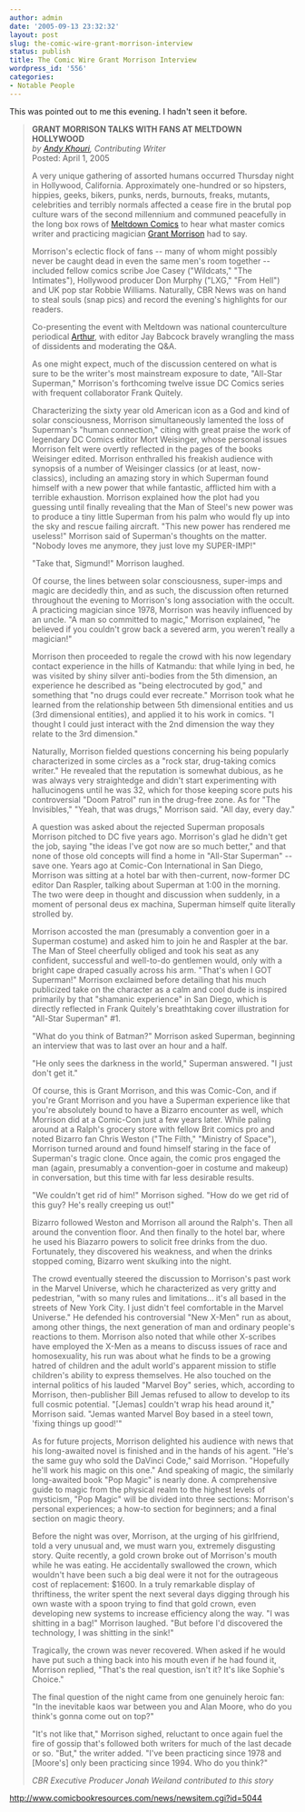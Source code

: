 ```yaml
---
author: admin
date: '2005-09-13 23:32:32'
layout: post
slug: the-comic-wire-grant-morrison-interview
status: publish
title: The Comic Wire Grant Morrison Interview
wordpress_id: '556'
categories:
- Notable People
---
```

<p>This was pointed out to me this evening. I hadn't seen it before.</p>
<blockquote> 	
<p><strong>GRANT MORRISON TALKS WITH FANS AT MELTDOWN HOLLYWOOD</strong> <br /> 	<em>by <a href="mailto:andy@comicbookresources.com">Andy Khouri</a>,  	Contributing Writer</em> <br /> 	Posted: April 1, 2005 </p><p>	A very unique gathering of assorted humans occurred Thursday night in  	Hollywood, California. Approximately one-hundred or so hipsters, hippies,  	geeks, bikers, punks, nerds, burnouts, freaks, mutants, celebrities and  	terribly normals affected a cease fire in the brutal pop culture wars of the  	second millennium and communed peacefully in the long box rows of 	<a target="_blank" href="http://www.meltcomics.com/">Meltdown Comics</a> to  	hear what master comics writer and practicing magician 	<a target="_blank" href="http://www.grant-morrison.com/">Grant Morrison</a>  	had to say.  </p><p>Morrison's eclectic flock of fans -- many of whom might possibly never be  	caught dead in even the same men's room together -- included fellow comics  	scribe Joe Casey (&quot;Wildcats,&quot; &quot;The Intimates&quot;), Hollywood producer Don  	Murphy (&quot;LXG,&quot; &quot;From Hell&quot;) and UK pop star Robbie Williams. Naturally, CBR  	News was on hand to steal souls (snap pics) and record the evening's  	highlights for our readers. </p> 	<p>Co-presenting the event with Meltdown was national counterculture  	periodical <a target="_blank" href="http://www.arthurmag.com/">Arthur</a>,  	with editor Jay Babcock bravely wrangling the mass of dissidents and  	moderating the Q&amp;A. </p> 	<p>As one might expect, much of the discussion centered on what is sure to  	be the writer's most mainstream exposure to date, &quot;All-Star Superman,&quot;  	Morrison's forthcoming twelve issue DC Comics series with frequent  	collaborator Frank Quitely. </p> 	<p>Characterizing the sixty year old American icon as a God and kind of  	solar consciousness, Morrison simultaneously lamented the loss of Superman's  	&quot;human connection,&quot; citing with great praise the work of legendary DC Comics  	editor Mort Weisinger, whose personal issues Morrison felt were overtly  	reflected in the pages of the books Weisinger edited. Morrison enthralled  	his freakish audience with synopsis of a number of Weisinger classics (or at  	least, now-classics), including an amazing story in which Superman found  	himself with a new power that while fantastic, afflicted him with a terrible  	exhaustion. Morrison explained how the plot had you guessing until finally  	revealing that the Man of Steel's new power was to produce a tiny little  	Superman from his palm who would fly up into the sky and rescue failing  	aircraft. &quot;This new power has rendered me useless!&quot; Morrison said of  	Superman's thoughts on the matter. &quot;Nobody loves me anymore, they just love  	my SUPER-IMP!&quot; </p> 	<p>&quot;Take that, Sigmund!&quot; Morrison laughed. </p> 	<p>Of course, the lines between solar consciousness, super-imps and magic  	are decidedly thin, and as such, the discussion often returned throughout  	the evening to Morrison's long association with the occult. A practicing  	magician since 1978, Morrison was heavily influenced by an uncle. &quot;A man so  	committed to magic,&quot; Morrison explained, &quot;he believed if you couldn't grow  	back a severed arm, you weren't really a magician!&quot; </p> 	<p>Morrison then proceeded to regale the crowd with his now legendary  	contact experience in the hills of Katmandu: that while lying in bed, he was  	visited by shiny silver anti-bodies from the 5th dimension, an experience he  	described as &quot;being electrocuted by god,&quot; and something that &quot;no drugs could  	ever recreate.&quot; Morrison took what he learned from the relationship between  	5th dimensional entities and us (3rd dimensional entities), and applied it  	to his work in comics. &quot;I thought I could just interact with the 2nd  	dimension the way they relate to the 3rd dimension.&quot; </p> 	<p>Naturally, Morrison fielded questions concerning his being popularly  	characterized in some circles as a &quot;rock star, drug-taking comics writer.&quot;  	He revealed that the reputation is somewhat dubious, as he was always very  	straightedge and didn't start experimenting with hallucinogens until he was  	32, which for those keeping score puts his controversial &quot;Doom Patrol&quot; run  	in the drug-free zone. As for &quot;The Invisibles,&quot; &quot;Yeah, that was drugs,&quot;  	Morrison said. &quot;All day, every day.&quot; </p> 	<p>A question was asked about the rejected Superman proposals Morrison  	pitched to DC five years ago. Morrison's glad he didn't get the job, saying  	&quot;the ideas I've got now are so much better,&quot; and that none of those old  	concepts will find a home in &quot;All-Star Superman&quot; -- save one. Years ago at  	Comic-Con International in San Diego, Morrison was sitting at a hotel bar  	with then-current, now-former DC editor Dan Raspler, talking about Superman  	at 1:00 in the morning. The two were deep in thought and discussion when  	suddenly, in a moment of personal deus ex machina, Superman himself quite  	literally strolled by. </p> 	<p>Morrison accosted the man (presumably a convention goer in a Superman  	costume) and asked him to join he and Raspler at the bar. The Man of Steel  	cheerfully obliged and took his seat as any confident, successful and  	well-to-do gentlemen would, only with a bright cape draped casually across  	his arm. &quot;That's when I GOT Superman!&quot; Morrison exclaimed before detailing  	that his much publicized take on the character as a calm and cool dude is  	inspired primarily by that &quot;shamanic experience&quot; in San Diego, which is  	directly reflected in Frank Quitely's breathtaking cover illustration for  	&quot;All-Star Superman&quot; #1. </p> 	<p>&quot;What do you think of Batman?&quot; Morrison asked Superman, beginning an  	interview that was to last over an hour and a half. </p> 	<p>&quot;He only sees the darkness in the world,&quot; Superman answered. &quot;I just  	don't get it.&quot; </p> 	<p>Of course, this is Grant Morrison, and this was Comic-Con, and if you're  	Grant Morrison and you have a Superman experience like that you're  	absolutely bound to have a Bizarro encounter as well, which Morrison did at  	a Comic-Con just a few years later. While paling around at a Ralph's grocery  	store with fellow Brit comics pro and noted Bizarro fan Chris Weston (&quot;The  	Filth,&quot; &quot;Ministry of Space&quot;), Morrison turned around and found himself  	staring in the face of Superman's tragic clone. Once again, the comic pros  	engaged the man (again, presumably a convention-goer in costume and makeup)  	in conversation, but this time with far less desirable results. </p> 	<p>&quot;We couldn't get rid of him!&quot; Morrison sighed. &quot;How do we get rid of this  	guy? He's really creeping us out!&quot; </p> 	<p>Bizarro followed Weston and Morrison all around the Ralph's. Then all  	around the convention floor. And then finally to the hotel bar, where he  	used his Biazarro powers to solicit free drinks from the duo. Fortunately,  	they discovered his weakness, and when the drinks stopped coming, Bizarro  	went skulking into the night. </p> 	<p>The crowd eventually steered the discussion to Morrison's past work in  	the Marvel Universe, which he characterized as very gritty and pedestrian,  	&quot;with so many rules and limitations... it's all based in the streets of New  	York City. I just didn't feel comfortable in the Marvel Universe.&quot; He  	defended his controversial &quot;New X-Men&quot; run as about, among other things, the  	next generation of man and ordinary people's reactions to them. Morrison  	also noted that while other X-scribes have employed the X-Men as a means to  	discuss issues of race and homosexuality, his run was about what he finds to  	be a growing hatred of children and the adult world's apparent mission to  	stifle children's ability to express themselves. He also touched on the  	internal politics of his lauded &quot;Marvel Boy&quot; series, which, according to  	Morrison, then-publisher Bill Jemas refused to allow to develop to its full  	cosmic potential. &quot;[Jemas] couldn't wrap his head around it,&quot; Morrison said.  	&quot;Jemas wanted Marvel Boy based in a steel town, 'fixing things up good!'&quot; 	</p> 	<p>As for future projects, Morrison delighted his audience with news that  	his long-awaited novel is finished and in the hands of his agent. &quot;He's the  	same guy who sold the DaVinci Code,&quot; said Morrison. &quot;Hopefully he'll work  	his magic on this one.&quot; And speaking of magic, the similarly long-awaited  	book &quot;Pop Magic&quot; is nearly done. A comprehensive guide to magic from the  	physical realm to the highest levels of mysticism, &quot;Pop Magic&quot; will be  	divided into three sections: Morrison's personal experiences; a how-to  	section for beginners; and a final section on magic theory. </p> 	<p>Before the night was over, Morrison, at the urging of his girlfriend,  	told a very unusual and, we must warn you, extremely disgusting story. Quite  	recently, a gold crown broke out of Morrison's mouth while he was eating. He  	accidentally swallowed the crown, which wouldn't have been such a big deal  	were it not for the outrageous cost of replacement: $1600. In a truly  	remarkable display of thriftiness, the writer spent the next several days  	digging through his own waste with a spoon trying to find that gold crown,  	even developing new systems to increase efficiency along the way. &quot;I was  	shitting in a bag!&quot; Morrison laughed. &quot;But before I'd discovered the  	technology, I was shitting in the sink!&quot; </p> 	<p>Tragically, the crown was never recovered. When asked if he would have  	put such a thing back into his mouth even if he had found it, Morrison  	replied, &quot;That's the real question, isn't it? It's like Sophie's Choice.&quot;</p> 	<p>The final question of the night came from one genuinely heroic fan: &quot;In  	the inevitable kaos war between you and Alan Moore, who do you think's gonna  	come out on top?&quot; </p> 	<p>&quot;It's not like that,&quot; Morrison sighed, reluctant to once again fuel the  	fire of gossip that's followed both writers for much of the last decade or  	so. &quot;But,&quot; the writer added. &quot;I've been practicing since 1978 and [Moore's]  	only been practicing since 1994. Who do you think?&quot; </p> 	<p><em>CBR Executive Producer Jonah Weiland contributed to this story</em> </p> </blockquote> <p><a href="http://www.comicbookresources.com/news/newsitem.cgi?id=5044"> http://www.comicbookresources.com/news/newsitem.cgi?id=5044</a> </p>
